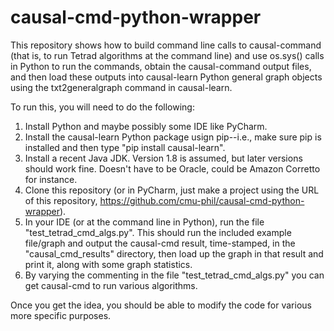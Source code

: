 # causal-cmd-python-wrapper

This repository shows how to build command line calls to causal-command (that is, to run Tetrad algorithms at the command line) and use os.sys() calls in Python to run the commands, obtain the causal-command output files, and then load these outputs into causal-learn Python general graph objects using the txt2generalgraph command in causal-learn.

To run this, you will need to do the following:

1. Install Python and maybe possibly some IDE like PyCharm.
1. Install the causal-learn Python package usign pip--i.e., make sure pip is installed and then type "pip install causal-learn".
1. Install a recent Java JDK. Version 1.8 is assumed, but later versions should work fine. Doesn't have to be Oracle, could be Amazon Corretto for instance.
1. Clone this repository (or in PyCharm, just make a project using the URL of this repository, https://github.com/cmu-phil/causal-cmd-python-wrapper).
1. In your IDE (or at the command line in Python), run the file "test_tetrad_cmd_algs.py". This should run the included example file/graph and output the causal-cmd result, time-stamped, in the "causal_cmd_results" directory, then load up the graph in that result and print it, along with some graph statistics.
1. By varying the commenting in the file "test_tetrad_cmd_algs.py" you can get causal-cmd to run various algorithms.

Once you get the idea, you should be able to modify the code for various more specific purposes.

